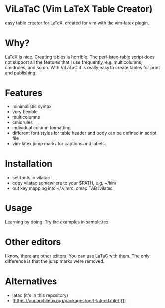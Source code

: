 # ViLaTaC (Vim LaTeX Table Creator)

easy table creator for LaTeX, created for vim with the vim-latex plugin.

# Why?

LaTeX is nice. Creating tables is horrible. The [perl-latex-table][1] script
does not support all the features that I use frequently, e.g. multicolumns,
cmidrules, and so on. With ViLaTaC it is really easy to create tables for print and
publishing.

# Features

* minimalistic syntax
* very flexible
* multicolumns
* cmidrules
* individual column formatting
* different font styles for table header and body can be defined in script file
* vim-latex jump marks for captions and labels

# Installation

* set fonts in vilatac
* copy vilatac somewhere to your $PATH, e.g. ~/bin/
* put key mapping into ~/.vimrc: cmap TAB !vilatac<CR><C-j>

# Usage
Learning by doing. Try the examples in sample.tex.

# Other editors
I know, there are other editors. You can use LaTaC with them. The only
difference is that the jump marks were removed.

# Alternatives
* latac (it's in this repository)
* [https://aur.archlinux.org/packages/perl-latex-table/][1]

[1]: https://aur.archlinux.org/packages/perl-latex-table/
